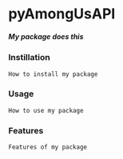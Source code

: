 
# pyAmongUsAPI
##### *My package does this*

### Instillation
    How to install my package

### Usage
    How to use my package

### Features
    Features of my package
            